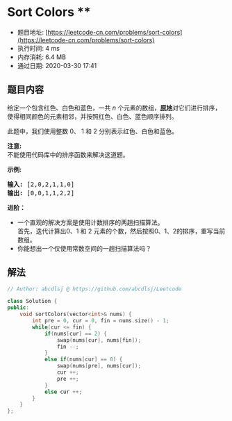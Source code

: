 # Sort Colors **
- 题目地址: [https://leetcode-cn.com/problems/sort-colors](https://leetcode-cn.com/problems/sort-colors)
- 执行时间: 4 ms
- 内存消耗: 6.4 MB
- 通过日期: 2020-03-30 17:41

## 题目内容
<p>给定一个包含红色、白色和蓝色，一共 <em>n </em>个元素的数组，<strong><a href="https://baike.baidu.com/item/%E5%8E%9F%E5%9C%B0%E7%AE%97%E6%B3%95" target="_blank">原地</a></strong>对它们进行排序，使得相同颜色的元素相邻，并按照红色、白色、蓝色顺序排列。</p>

<p>此题中，我们使用整数 0、 1 和 2 分别表示红色、白色和蓝色。</p>

<p><strong>注意:</strong><br>
不能使用代码库中的排序函数来解决这道题。</p>

<p><strong>示例:</strong></p>

<pre><strong>输入:</strong> [2,0,2,1,1,0]
<strong>输出:</strong> [0,0,1,1,2,2]</pre>

<p><strong>进阶：</strong></p>

<ul>
	<li>一个直观的解决方案是使用计数排序的两趟扫描算法。<br>
	首先，迭代计算出0、1 和 2 元素的个数，然后按照0、1、2的排序，重写当前数组。</li>
	<li>你能想出一个仅使用常数空间的一趟扫描算法吗？</li>
</ul>


## 解法
```cpp
// Author: abcdlsj @ https://github.com/abcdlsj/Leetcode

class Solution {
public:
    void sortColors(vector<int>& nums) {
        int pre = 0, cur = 0, fin = nums.size() - 1;
        while(cur <= fin) {
            if(nums[cur] == 2) {
                swap(nums[cur], nums[fin]);
                fin --;
            }
            else if(nums[cur] == 0) {
                swap(nums[pre], nums[cur]);
                cur ++;
                pre ++;
            }
            else cur ++;
        } 
    }
};

```
